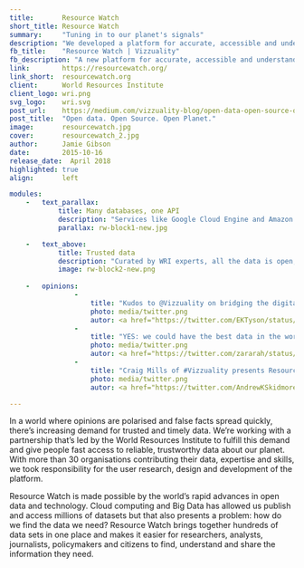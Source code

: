 ```yaml
---
title:       Resource Watch
short_title: Resource Watch
summary:     "Tuning in to our planet's signals"
description: "We developed a platform for accurate, accessible and understandable insights about our world, working with WRI and many other partners"
fb_title:    "Resource Watch | Vizzuality"
fb_description: "A new platform for accurate, accessible and understandable insights about our world" 
link:        https://resourcewatch.org/
link_short:  resourcewatch.org
client:      World Resources Institute
client_logo: wri.png
svg_logo:    wri.svg
post_url:    https://medium.com/vizzuality-blog/open-data-open-source-open-planet-c5d689a47cc4
post_title:  "Open data. Open Source. Open Planet."
image:       resourcewatch.jpg
cover:       resourcewatch_2.jpg
author:      Jamie Gibson
date:        2015-10-16
release_date:  April 2018
highlighted: true
align:       left

modules:
    -   text_parallax:
            title: Many databases, one API
            description: "Services like Google Cloud Engine and Amazon Web Services allow us to remotely access data sets from many different sources and tap into them when we need them. To access them all in a standard way you need an Application Programming Interface (API). We built the API that connects Resource Watch to all of the data sets you can find there, and we did it with open source technology so anyone can create new functionalities, add to it, and reuse it in other places. Right now, the API is being used to share data with <a href="https://www.globalforestwatch.org/">Global Forest Watch</a> and <a href="https://www.prepdata.org/">PREP</a>, as well as Resource Watch."
            parallax: rw-block1-new.jpg

    -   text_above:
            title: Trusted data
            description: "Curated by WRI experts, all the data is open, accessible and free so anyone can use it to understand the challenges that affect our society and planet. In our interconnected world, the problems we experience are often linked to one another and Resource Watch helps us explore how they are connected by overlaying data sets. We used Vega to support the creation of custom visualisations. Vega is deployed in the front end application, giving users the option to seamlessly build graphics that meet their specific requirements and share them exactly as they see them with the world. For an application that’s all about generating and sharing, it was perfect for our needs."
            image: rw-block2-new.png
                    
    -   opinions:
                - 
                    title: "Kudos to @Vizzuality on bridging the digital divide by prototyping SMS and audio data hotline! #EOESUMMIT15"
                    photo: media/twitter.png
                    autor: <a href="https://twitter.com/EKTyson/status/651762750197231616">Elizabeth Tyson</a>
                -   
                    title: "YES: we could have the best data in the world but if we don't tell compelling stories with it, nothing will change-@Vizzuality #EOESUMMIT15"
                    photo: media/twitter.png
                    autor: <a href="https://twitter.com/zararah/status/651759034706427908">Zara Rahman</a>
                -  
                    title: "Craig Mills of #Vizzuality presents Resourcewatch - great design for visualizing #WRI #GIS #remotesensing data and information"
                    photo: media/twitter.png
                    autor: <a href="https://twitter.com/AndrewKSkidmore/status/651762955806240769">Andrew Skidmore</a>

---
```

In a world where opinions are polarised and false facts spread quickly, there’s increasing demand for trusted and timely data. We’re working with a partnership that’s led by the World Resources Institute to fulfill this demand and give people fast access to reliable, trustworthy data about our planet. With more than 30 organisations contributing their data, expertise and skills, we took responsibility for the user research, design and development of the platform.

Resource Watch is made possible by the world’s rapid advances in open data and technology. Cloud computing and Big Data has allowed us publish and access millions of datasets but that also presents a problem: how do we find the data we need? Resource Watch brings together hundreds of data sets in one place and makes it easier for researchers, analysts, journalists, policymakers and citizens to find, understand and share the information they need. 
